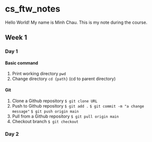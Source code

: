 # cs_ftw_notes
Hello World!
My name is Minh Chau. This is my note during the course. 
## Week 1
### Day 1
#### Basic command
1. Print working directory
`pwd`
2. Change directory
`cd {path}` (cd to parent directory)
#### Git
1. Clone a Github repository
`$ git clone URL`
2. Push to Github repository
`$ git add .`
`$ git commit -m "a change message"`
`$ git push origin main`
3. Pull from a Github repository
`$ git pull origin main`
4. Checkout branch
`$ git checkout`

### Day 2